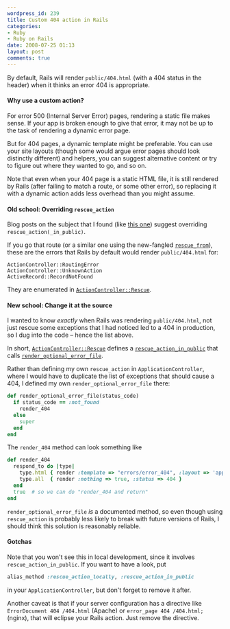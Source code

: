 ```yaml
---
wordpress_id: 239
title: Custom 404 action in Rails
categories:
- Ruby
- Ruby on Rails
date: 2008-07-25 01:13
layout: post
comments: true
---
```

By default, Rails will render <code>public/404.html</code> (with a 404 status in the header) when it thinks an error 404 is appropriate.

<h4>Why use a custom action?</h4>

For error 500 (Internal Server Error) pages, rendering a static file makes sense. If your app is broken enough to give that error, it may not be up to the task of rendering a dynamic error page.

But for 404 pages, a dynamic template might be preferable. You can use your site layouts (though some would argue error pages should look distinctly different) and helpers, you can suggest alternative content or try to figure out where they wanted to go, and so on.

<!--more-->

Note that even when your 404 page is a static HTML file, it is still rendered by Rails (after failing to match a route, or some other error), so replacing it with a dynamic action adds less overhead than you might assume.

<h4>Old school: Overriding <code>rescue_action</code></h4>

Blog posts on the subject that I found (like <a href="http://coderkitty.sweetperceptions.com/2008/7/6/meaningful-404s-and-500s">this one</a>) suggest overriding <code>rescue_action(_in_public)</code>.

If you go that route (or a similar one using the new-fangled <a href="http://ryandaigle.com/articles/2007/9/24/what-s-new-in-edge-rails-better-exception-handling"><code>rescue_from</code></a>), these are the errors that Rails by default would render <code>public/404.html</code> for:

``` text
ActionController::RoutingError
ActionController::UnknownAction
ActiveRecord::RecordNotFound
```

They are enumerated in <a href="http://github.com/rails/rails/tree/v2.1.0/actionpack/lib/action_controller/rescue.rb#L16-18"><code>ActionController::Rescue</code></a>.

<h4>New school: Change it at the source</h4>

I wanted to know <em>exactly</em> when Rails was rendering <code>public/404.html</code>, not just rescue some exceptions that I had noticed led to a 404 in production, so I dug into the code – hence the list above.

In short, <a href="http://github.com/rails/rails/tree/v2.1.0/actionpack/lib/action_controller/rescue.rb"><code>ActionController::Rescue</code></a> defines a <a href="http://github.com/rails/rails/tree/v2.1.0/actionpack/lib/action_controller/rescue.rb#L148-150"><code>rescue_action_in_public</code></a> that calls <a href="http://github.com/rails/rails/tree/v2.1.0/actionpack/lib/action_controller/rescue.rb#L156-164"><code>render_optional_error_file</code></a>.

Rather than defining my own <code>rescue_action</code> in <code>ApplicationController</code>, where I would have to duplicate the list of exceptions that should cause a 404, I defined my own <code>render_optional_error_file</code> there:

``` ruby
def render_optional_error_file(status_code)
  if status_code == :not_found
    render_404
  else
    super
  end
end
```

The <code>render_404</code> method can look something like

``` ruby
def render_404
  respond_to do |type|
    type.html { render :template => "errors/error_404", :layout => 'application', :status => 404 }
    type.all  { render :nothing => true, :status => 404 }
  end
  true  # so we can do "render_404 and return"
end
```

<code>render_optional_error_file</code> <em>is</em> a documented method, so even though using <code>rescue_action</code> is probably less likely to break with future versions of Rails, I should think this solution is reasonably reliable.

<h4>Gotchas</h4>

Note that you won't see this in local development, since it involves <code>rescue_action_in_public</code>. If you want to have a look, put

``` ruby
alias_method :rescue_action_locally, :rescue_action_in_public
```
in your <code>ApplicationController</code>, but don't forget to remove it after.

Another caveat is that if your server configuration has a directive like <code>ErrorDocument 404 /404.html</code> (Apache) or <code>error_page  404 /404.html;</code> (nginx), that will eclipse your Rails action. Just remove the directive.
